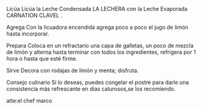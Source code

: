 Licúa
Licúa la Leche Condensada LA LECHERA con la Leche Evaporada CARNATION CLAVEL .

Agrega
Con la licuadora encendida agrega poco a poco el jugo de limón hasta incorporar.

Prepara
Coloca en un refractario una capa de galletas, un poco de mezcla de limón y alterna hasta terminar con todos los ingredientes, refrigera por 1 hora o hasta que esté firme.

Sirve
Decora con rodajas de limón y menta; disfruta.

Consejo culinario
Si lo deseas, puedes congelar el postre para darle una consistencia más refrescante en días calurosos,se los
recomiendo.

atte:el chef marco
